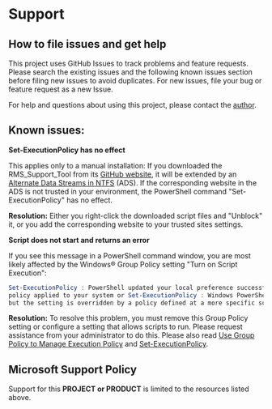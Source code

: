 # Support

## How to file issues and get help  

This project uses GitHub Issues to track problems and feature requests. Please search the existing 
issues and the following known issues section before filing new issues to avoid duplicates. For new issues, file your bug or 
feature request as a new Issue.

For help and questions about using this project, please contact the [author](mailto:claus.schiroky@micrososft.com?subject=RMS_Support_Tool).

## Known issues:

**Set-ExecutionPolicy has no effect**

This applies only to a manual installation: If you downloaded the RMS_Support_Tool from its [GitHub website](https://aka.ms/RMS_Support_Tool/Latest), it will be extended by an [Alternate Data Streams in NTFS](https://blogs.technet.microsoft.com/askcore/2013/03/24/alternate-data-streams-in-ntfs) (ADS). If the corresponding website in the ADS is not trusted in your environment, the PowerShell command "Set-ExecutionPolicy" has no effect.

**Resolution:** Either you right-click the downloaded script files and "Unblock" it, or you add the corresponding website to your trusted sites settings.

**Script does not start and returns an error**

If you see this message in a PowerShell command window, you are most likely affected by the Windows® Group Policy setting "Turn on Script Execution":

```PowerShell
Set-ExecutionPolicy : PowerShell updated your local preference successfully, but the setting is overridden by the group
policy applied to your system or Set-ExecutionPolicy : Windows PowerShell updated your execution policy successfully,
but the setting is overridden by a policy defined at a more specific scope.
```

**Resolution:** To resolve this problem, you must remove this Group Policy setting or configure a setting that allows scripts to run. Please request assistance from your administrator to do this. Please also read [Use Group Policy to Manage Execution Policy](https://docs.microsoft.com/en-us/powershell/module/microsoft.powershell.core/about/about_execution_policies?view=powershell-5.1#use-group-policy-to-manage-execution-policy) and [Set-ExecutionPolicy](https://docs.microsoft.com/en-us/powershell/module/microsoft.powershell.security/set-executionpolicy?view=powershell-5.1).

## Microsoft Support Policy  

Support for this **PROJECT or PRODUCT** is limited to the resources listed above.
